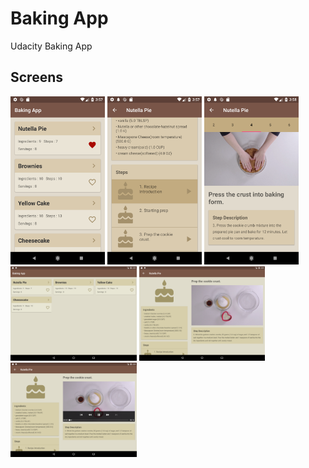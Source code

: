 # Baking App
Udacity Baking App

## Screens
<img src="./screenshots/Screenshot_1.png" width="30%" height="30%"/>
<img src="./screenshots/Screenshot_2.png" width="30%" height="30%"/>
<img src="./screenshots/Screenshot_3.png" width="30%" height="30%"/>

<img src="./screenshots/Screenshot_4.png" width="40%" height="40%"/>
<img src="./screenshots/Screenshot_5.png" width="40%" height="40%"/>
<img src="./screenshots/Screenshot_6.png" width="40%" height="40%"/>

